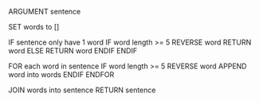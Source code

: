 ARGUMENT sentence

SET words to []

IF sentence only have 1 word
IF word length >= 5
REVERSE word
RETURN word
ELSE
RETURN word
ENDIF
ENDIF

FOR each word in sentence
IF word length >= 5
REVERSE word
APPEND word into words
ENDIF
ENDFOR

JOIN words into sentence
RETURN sentence
